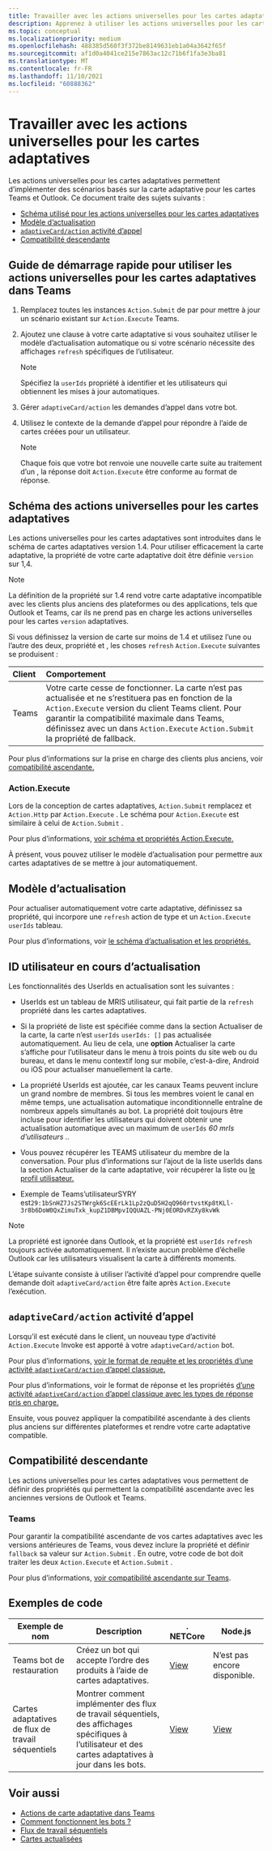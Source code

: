 ```yaml
---
title: Travailler avec les actions universelles pour les cartes adaptatives
description: Apprenez à utiliser les actions universelles pour les cartes adaptatives, notamment le schéma pour UniversalActions pour les cartes adaptatives, le modèle Actualiser et la compatibilité ascendante à l’aide d’exemples de code.
ms.topic: conceptual
ms.localizationpriority: medium
ms.openlocfilehash: 488385d560f3f372be8149631eb1a04a3642f65f
ms.sourcegitcommit: af1d0a4041ce215e7863ac12c71b6f1fa3e3ba81
ms.translationtype: MT
ms.contentlocale: fr-FR
ms.lasthandoff: 11/10/2021
ms.locfileid: "60888362"
---
```

# <a name="work-with-universal-actions-for-adaptive-cards"></a>Travailler avec les actions universelles pour les cartes adaptatives

Les actions universelles pour les cartes adaptatives permettent d’implémenter des scénarios basés sur la carte adaptative pour les cartes Teams et Outlook. Ce document traite des sujets suivants :

* [Schéma utilisé pour les actions universelles pour les cartes adaptatives](#schema-for-universal-actions-for-adaptive-cards)
* [Modèle d’actualisation](#refresh-model)
* [`adaptiveCard/action` activité d’appel](#adaptivecardaction-invoke-activity)
* [Compatibilité descendante](#backward-compatibility)

## <a name="quick-start-guide-to-use-universal-actions-for-adaptive-cards-in-teams"></a>Guide de démarrage rapide pour utiliser les actions universelles pour les cartes adaptatives dans Teams

1. Remplacez toutes les instances `Action.Submit` de par pour mettre à jour un scénario existant sur `Action.Execute` Teams.
2. Ajoutez une clause à votre carte adaptative si vous souhaitez utiliser le modèle d’actualisation automatique ou si votre scénario nécessite des affichages `refresh` spécifiques de l’utilisateur.

    >[!NOTE]
    > Spécifiez la `userIds` propriété à identifier et les utilisateurs qui obtiennent les mises à jour automatiques.

3. Gérer `adaptiveCard/action` les demandes d’appel dans votre bot.
4. Utilisez le contexte de la demande d’appel pour répondre à l’aide de cartes créées pour un utilisateur.

    > [!NOTE]
    > Chaque fois que votre bot renvoie une nouvelle carte suite au traitement d’un , la réponse doit `Action.Execute` être conforme au format de réponse.

## <a name="schema-for-universal-actions-for-adaptive-cards"></a>Schéma des actions universelles pour les cartes adaptatives

Les actions universelles pour les cartes adaptatives sont introduites dans le schéma de cartes adaptatives version 1.4. Pour utiliser efficacement la carte adaptative, la propriété de votre carte adaptative doit être définie `version` sur 1,4.

> [!NOTE]
> La définition de la propriété sur 1.4 rend votre carte adaptative incompatible avec les clients plus anciens des plateformes ou des applications, tels que Outlook et Teams, car ils ne prend pas en charge les actions universelles pour les cartes `version` adaptatives.

Si vous définissez la version de carte sur moins de 1.4 et utilisez l’une ou l’autre des deux, propriété et , les choses `refresh` `Action.Execute` suivantes se produisent :

| Client | Comportement |
| :-- | :-- |
| Teams | Votre carte cesse de fonctionner. La carte n’est pas actualisée et ne s’restituera pas en fonction de la `Action.Execute` version du client Teams client. Pour garantir la compatibilité maximale dans Teams, définissez avec un dans `Action.Execute` `Action.Submit` la propriété de fallback. |

Pour plus d’informations sur la prise en charge des clients plus anciens, voir [compatibilité ascendante.](#backward-compatibility)

### <a name="actionexecute"></a>Action.Execute

Lors de la conception de cartes adaptatives, `Action.Submit` remplacez et `Action.Http` par `Action.Execute` . Le schéma pour `Action.Execute` est similaire à celui de `Action.Submit` .

Pour plus d’informations, [voir schéma et propriétés Action.Execute.](/adaptive-cards/authoring-cards/universal-action-model#actionexecute)

À présent, vous pouvez utiliser le modèle d’actualisation pour permettre aux cartes adaptatives de se mettre à jour automatiquement.

## <a name="refresh-model"></a>Modèle d’actualisation

Pour actualiser automatiquement votre carte adaptative, définissez sa propriété, qui incorpore une `refresh` action de type et un `Action.Execute` `userIds` tableau.

Pour plus d’informations, voir [le schéma d’actualisation et les propriétés.](/adaptive-cards/authoring-cards/universal-action-model#refresh-mechanism)

## <a name="user-ids-in-refresh"></a>ID utilisateur en cours d’actualisation

Les fonctionnalités des UserIds en actualisation sont les suivantes :

* UserIds est un tableau de MRIS utilisateur, qui fait partie de la `refresh` propriété dans les cartes adaptatives.

* Si la propriété de liste est spécifiée comme dans la section Actualiser de la carte, la carte n’est `userIds` `userIds: []` pas actualisée automatiquement. Au lieu de cela, une **option** Actualiser la carte s’affiche pour l’utilisateur dans le menu à trois points du site web ou du bureau, et dans le menu contextif long sur mobile, c’est-à-dire, Android ou iOS pour actualiser manuellement la carte.

* La propriété UserIds est ajoutée, car les canaux Teams peuvent inclure un grand nombre de membres. Si tous les membres voient le canal en même temps, une actualisation automatique inconditionnelle entraîne de nombreux appels simultanés au bot. La propriété doit toujours être incluse pour identifier les utilisateurs qui doivent obtenir une actualisation automatique avec un maximum de `userIds` *60 mrIs d’utilisateurs ..*

* Vous pouvez récupérer les TEAMS utilisateur du membre de la conversation. Pour plus d’informations sur l’ajout de la liste userIds dans la section Actualiser de la carte adaptative, voir récupérer la liste ou [le profil utilisateur.](/microsoftteams/platform/bots/how-to/get-teams-context?tabs=dotnet#fetch-the-roster-or-user-profile)

* Exemple de Teams’utilisateurSYRY est`29:1bSnHZ7Js2STWrgk6ScEErLk1Lp2zQuD5H2qQ960rtvstKp8tKLl-3r8b6DoW0QxZimuTxk_kupZ1DBMpvIQQUAZL-PNj0EORDvRZXy8kvWk`

> [!NOTE]
> La propriété est ignorée dans Outlook, et la propriété est `userIds` `refresh` toujours activée automatiquement. Il n’existe aucun problème d’échelle Outlook car les utilisateurs visualisent la carte à différents moments.

L’étape suivante consiste à utiliser l’activité d’appel pour comprendre quelle demande doit `adaptiveCard/action` être faite après `Action.Execute` l’exécution.

## <a name="adaptivecardaction-invoke-activity"></a>`adaptiveCard/action` activité d’appel

Lorsqu’il est exécuté dans le client, un nouveau type d’activité `Action.Execute` Invoke est apporté à votre `adaptiveCard/action` bot.

Pour plus d’informations, [voir le format de requête et les propriétés d’une activité `adaptiveCard/action` d’appel classique.](/adaptive-cards/authoring-cards/universal-action-model#request-format)

Pour plus d’informations, voir le format de réponse et les propriétés [d’une activité `adaptiveCard/action` d’appel classique avec les types de réponse pris en charge.](/adaptive-cards/authoring-cards/universal-action-model#response-format)

Ensuite, vous pouvez appliquer la compatibilité ascendante à des clients plus anciens sur différentes plateformes et rendre votre carte adaptative compatible.

## <a name="backward-compatibility"></a>Compatibilité descendante

Les actions universelles pour les cartes adaptatives vous permettent de définir des propriétés qui permettent la compatibilité ascendante avec les anciennes versions de Outlook et Teams.

### <a name="teams"></a>Teams

Pour garantir la compatibilité ascendante de vos cartes adaptatives avec les versions antérieures de Teams, vous devez inclure la propriété et définir `fallback` sa valeur sur `Action.Submit` . En outre, votre code de bot doit traiter les deux `Action.Execute` et `Action.Submit` .

Pour plus d’informations, [voir compatibilité ascendante sur Teams](/adaptive-cards/authoring-cards/universal-action-model#teams).

## <a name="code-samples"></a>Exemples de code

|Exemple de nom | Description | . NETCore | Node.js |
|----------------|-----------------|--------------|--------------|
| Teams bot de restauration | Créez un bot qui accepte l’ordre des produits à l’aide de cartes adaptatives. |[View](https://github.com/OfficeDev/Microsoft-Teams-Samples/tree/main/samples/bot-teams-catering/csharp)| N’est pas encore disponible. |
| Cartes adaptatives de flux de travail séquentiels | Montrer comment implémenter des flux de travail séquentiels, des affichages spécifiques à l’utilisateur et des cartes adaptatives à jour dans les bots. | [View](https://github.com/OfficeDev/Microsoft-Teams-Samples/tree/main/samples/bot-sequential-flow-adaptive-cards/csharp) | [View](https://github.com/OfficeDev/Microsoft-Teams-Samples/tree/main/samples/bot-sequential-flow-adaptive-cards/nodejs) |

## <a name="see-also"></a>Voir aussi

* [Actions de carte adaptative dans Teams](~/task-modules-and-cards/cards/cards-actions.md#adaptive-cards-actions)
* [Comment fonctionnent les bots ?](/azure/bot-service/bot-builder-basics?view=azure-bot-service-4.0&preserve-view=true)
* [Flux de travail séquentiels](~/task-modules-and-cards/cards/universal-actions-for-adaptive-cards/sequential-workflows.md)
* [Cartes actualisées](~/task-modules-and-cards/cards/universal-actions-for-adaptive-cards/up-to-date-views.md)
